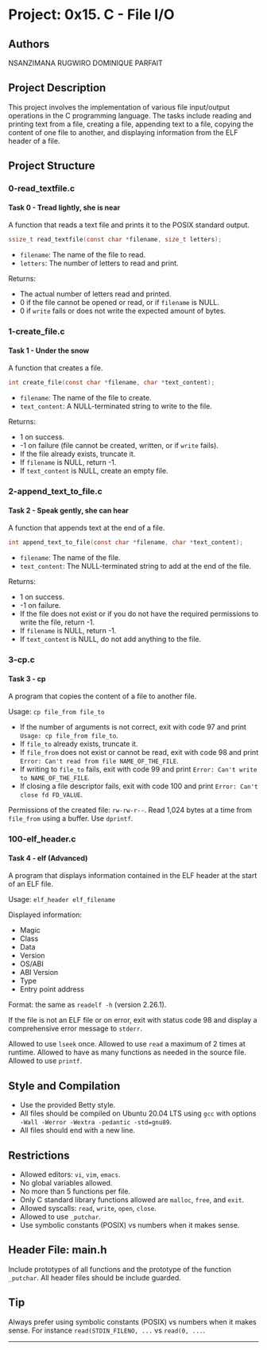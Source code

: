 # Project: 0x15. C - File I/O

## Authors
NSANZIMANA RUGWIRO DOMINIQUE PARFAIT

## Project Description
This project involves the implementation of various file input/output operations in the C programming language. The tasks include reading and printing text from a file, creating a file, appending text to a file, copying the content of one file to another, and displaying information from the ELF header of a file.

## Project Structure

### 0-read_textfile.c
#### Task 0 - Tread lightly, she is near
A function that reads a text file and prints it to the POSIX standard output.

```c
ssize_t read_textfile(const char *filename, size_t letters);
```

- `filename`: The name of the file to read.
- `letters`: The number of letters to read and print.

Returns:
- The actual number of letters read and printed.
- 0 if the file cannot be opened or read, or if `filename` is NULL.
- 0 if `write` fails or does not write the expected amount of bytes.

### 1-create_file.c
#### Task 1 - Under the snow
A function that creates a file.

```c
int create_file(const char *filename, char *text_content);
```

- `filename`: The name of the file to create.
- `text_content`: A NULL-terminated string to write to the file.

Returns:
- 1 on success.
- -1 on failure (file cannot be created, written, or if `write` fails).
- If the file already exists, truncate it.
- If `filename` is NULL, return -1.
- If `text_content` is NULL, create an empty file.

### 2-append_text_to_file.c
#### Task 2 - Speak gently, she can hear
A function that appends text at the end of a file.

```c
int append_text_to_file(const char *filename, char *text_content);
```

- `filename`: The name of the file.
- `text_content`: The NULL-terminated string to add at the end of the file.

Returns:
- 1 on success.
- -1 on failure.
- If the file does not exist or if you do not have the required permissions to write the file, return -1.
- If `filename` is NULL, return -1.
- If `text_content` is NULL, do not add anything to the file.

### 3-cp.c
#### Task 3 - cp
A program that copies the content of a file to another file.

Usage: `cp file_from file_to`

- If the number of arguments is not correct, exit with code 97 and print `Usage: cp file_from file_to`.
- If `file_to` already exists, truncate it.
- If `file_from` does not exist or cannot be read, exit with code 98 and print `Error: Can't read from file NAME_OF_THE_FILE`.
- If writing to `file_to` fails, exit with code 99 and print `Error: Can't write to NAME_OF_THE_FILE`.
- If closing a file descriptor fails, exit with code 100 and print `Error: Can't close fd FD_VALUE`.

Permissions of the created file: `rw-rw-r--`.
Read 1,024 bytes at a time from `file_from` using a buffer.
Use `dprintf`.

### 100-elf_header.c
#### Task 4 - elf (Advanced)
A program that displays information contained in the ELF header at the start of an ELF file.

Usage: `elf_header elf_filename`

Displayed information:
- Magic
- Class
- Data
- Version
- OS/ABI
- ABI Version
- Type
- Entry point address

Format: the same as `readelf -h` (version 2.26.1).

If the file is not an ELF file or on error, exit with status code 98 and display a comprehensive error message to `stderr`.

Allowed to use `lseek` once.
Allowed to use `read` a maximum of 2 times at runtime.
Allowed to have as many functions as needed in the source file.
Allowed to use `printf`.

## Style and Compilation

- Use the provided Betty style.
- All files should be compiled on Ubuntu 20.04 LTS using `gcc` with options `-Wall -Werror -Wextra -pedantic -std=gnu89`.
- All files should end with a new line.

## Restrictions

- Allowed editors: `vi`, `vim`, `emacs`.
- No global variables allowed.
- No more than 5 functions per file.
- Only C standard library functions allowed are `malloc`, `free`, and `exit`.
- Allowed syscalls: `read`, `write`, `open`, `close`.
- Allowed to use `_putchar`.
- Use symbolic constants (POSIX) vs numbers when it makes sense.

## Header File: main.h

Include prototypes of all functions and the prototype of the function `_putchar`.
All header files should be include guarded.

## Tip

Always prefer using symbolic constants (POSIX) vs numbers when it makes sense. For instance `read(STDIN_FILENO, ...` vs `read(0, ...`.

---
